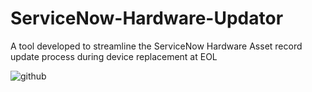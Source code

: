 # ServiceNow-Hardware-Updator
A tool developed to streamline the ServiceNow Hardware Asset record update process during device replacement at EOL

![github](https://github.com/jdsearcy03/ServiceNow-Hardware-Updater/blob/main/ReadMe%20Files/Beginning.gif/raw="true")
